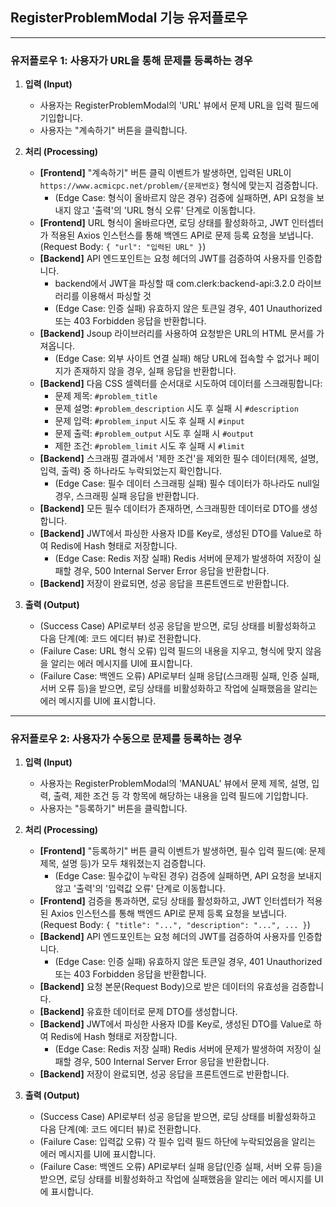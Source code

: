 ## RegisterProblemModal 기능 유저플로우

---

### 유저플로우 1: 사용자가 URL을 통해 문제를 등록하는 경우

1.  **입력 (Input)**
    *   사용자는 RegisterProblemModal의 'URL' 뷰에서 문제 URL을 입력 필드에 기입합니다.
    *   사용자는 "계속하기" 버튼을 클릭합니다.

2.  **처리 (Processing)**
    *   **[Frontend]** "계속하기" 버튼 클릭 이벤트가 발생하면, 입력된 URL이 `https://www.acmicpc.net/problem/{문제번호}` 형식에 맞는지 검증합니다.
        *   (Edge Case: 형식이 올바르지 않은 경우) 검증에 실패하면, API 요청을 보내지 않고 '출력'의 'URL 형식 오류' 단계로 이동합니다.
    *   **[Frontend]** URL 형식이 올바르다면, 로딩 상태를 활성화하고, JWT 인터셉터가 적용된 Axios 인스턴스를 통해 백엔드 API로 문제 등록 요청을 보냅니다. (Request Body: `{ "url": "입력된 URL" }`)
    *   **[Backend]** API 엔드포인트는 요청 헤더의 JWT를 검증하여 사용자를 인증합니다.
        *   backend에서 JWT을 파싱할 때 com.clerk:backend-api:3.2.0 라이브러리를 이용해서 파싱할 것
        *   (Edge Case: 인증 실패) 유효하지 않은 토큰일 경우, 401 Unauthorized 또는 403 Forbidden 응답을 반환합니다.
    *   **[Backend]** Jsoup 라이브러리를 사용하여 요청받은 URL의 HTML 문서를 가져옵니다.
        *   (Edge Case: 외부 사이트 연결 실패) 해당 URL에 접속할 수 없거나 페이지가 존재하지 않을 경우, 실패 응답을 반환합니다.
    *   **[Backend]** 다음 CSS 셀렉터를 순서대로 시도하여 데이터를 스크래핑합니다:
        *   문제 제목: `#problem_title`
        *   문제 설명: `#problem_description` 시도 후 실패 시 `#description`
        *   문제 입력: `#problem_input` 시도 후 실패 시 `#input`
        *   문제 출력: `#problem_output` 시도 후 실패 시 `#output`
        *   제한 조건: `#problem_limit` 시도 후 실패 시 `#limit`
    *   **[Backend]** 스크래핑 결과에서 '제한 조건'을 제외한 필수 데이터(제목, 설명, 입력, 출력) 중 하나라도 누락되었는지 확인합니다.
        *   (Edge Case: 필수 데이터 스크래핑 실패) 필수 데이터가 하나라도 null일 경우, 스크래핑 실패 응답을 반환합니다.
    *   **[Backend]** 모든 필수 데이터가 존재하면, 스크래핑한 데이터로 DTO를 생성합니다.
    *   **[Backend]** JWT에서 파싱한 사용자 ID를 Key로, 생성된 DTO를 Value로 하여 Redis에 Hash 형태로 저장합니다.
        *   (Edge Case: Redis 저장 실패) Redis 서버에 문제가 발생하여 저장이 실패할 경우, 500 Internal Server Error 응답을 반환합니다.
    *   **[Backend]** 저장이 완료되면, 성공 응답을 프론트엔드로 반환합니다.

3.  **출력 (Output)**
    *   (Success Case) API로부터 성공 응답을 받으면, 로딩 상태를 비활성화하고 다음 단계(예: 코드 에디터 뷰)로 전환합니다.
    *   (Failure Case: URL 형식 오류) 입력 필드의 내용을 지우고, 형식에 맞지 않음을 알리는 에러 메시지를 UI에 표시합니다.
    *   (Failure Case: 백엔드 오류) API로부터 실패 응답(스크래핑 실패, 인증 실패, 서버 오류 등)을 받으면, 로딩 상태를 비활성화하고 작업에 실패했음을 알리는 에러 메시지를 UI에 표시합니다.

---

### 유저플로우 2: 사용자가 수동으로 문제를 등록하는 경우

1.  **입력 (Input)**
    *   사용자는 RegisterProblemModal의 'MANUAL' 뷰에서 문제 제목, 설명, 입력, 출력, 제한 조건 등 각 항목에 해당하는 내용을 입력 필드에 기입합니다.
    *   사용자는 "등록하기" 버튼을 클릭합니다.

2.  **처리 (Processing)**
    *   **[Frontend]** "등록하기" 버튼 클릭 이벤트가 발생하면, 필수 입력 필드(예: 문제 제목, 설명 등)가 모두 채워졌는지 검증합니다.
        *   (Edge Case: 필수값이 누락된 경우) 검증에 실패하면, API 요청을 보내지 않고 '출력'의 '입력값 오류' 단계로 이동합니다.
    *   **[Frontend]** 검증을 통과하면, 로딩 상태를 활성화하고, JWT 인터셉터가 적용된 Axios 인스턴스를 통해 백엔드 API로 문제 등록 요청을 보냅니다. (Request Body: `{ "title": "...", "description": "...", ... }`)
    *   **[Backend]** API 엔드포인트는 요청 헤더의 JWT를 검증하여 사용자를 인증합니다.
        *   (Edge Case: 인증 실패) 유효하지 않은 토큰일 경우, 401 Unauthorized 또는 403 Forbidden 응답을 반환합니다.
    *   **[Backend]** 요청 본문(Request Body)으로 받은 데이터의 유효성을 검증합니다.
    *   **[Backend]** 유효한 데이터로 문제 DTO를 생성합니다.
    *   **[Backend]** JWT에서 파싱한 사용자 ID를 Key로, 생성된 DTO를 Value로 하여 Redis에 Hash 형태로 저장합니다.
        *   (Edge Case: Redis 저장 실패) Redis 서버에 문제가 발생하여 저장이 실패할 경우, 500 Internal Server Error 응답을 반환합니다.
    *   **[Backend]** 저장이 완료되면, 성공 응답을 프론트엔드로 반환합니다.

3.  **출력 (Output)**
    *   (Success Case) API로부터 성공 응답을 받으면, 로딩 상태를 비활성화하고 다음 단계(예: 코드 에디터 뷰)로 전환합니다.
    *   (Failure Case: 입력값 오류) 각 필수 입력 필드 하단에 누락되었음을 알리는 에러 메시지를 UI에 표시합니다.
    *   (Failure Case: 백엔드 오류) API로부터 실패 응답(인증 실패, 서버 오류 등)을 받으면, 로딩 상태를 비활성화하고 작업에 실패했음을 알리는 에러 메시지를 UI에 표시합니다.